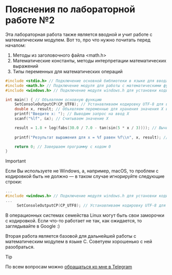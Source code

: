 # Пояснения по лабораторной работе №2

Эта лабораторная работа также является вводной и учит работе с математическим модулем.
Вот то, про что нужно почитать перед началом:
1. Методы из заголовочного файла <math.h>
2. Математические константы, методы интерпретации математических выражений
3. Типы переменных для математических операций

```c
#include <stdio.h> // Подключение основной библиотеки в языке для ввода/вывода
#include <math.h> // Подключение модуля для работы с математическими функциями
#include <windows.h> // Подключение модуля windows.h для установки кодировки вывода

int main() { // Объявляем основную функцию
    SetConsoleOutputCP(CP_UTF8); // Устанавливаем кодировку UTF-8 для вывода в консоли русских символов: иначе будут иероглифы
    double x, result; // Объявляем переменные для хранения значения X и результата выражения
    printf("Введите x: "); // Выводим запрос на ввод X
    scanf("%lf", &x); // Считываем значение X

    result = 1.8 + log(fabs(30.0 / 7.0 - tan(sin(5 * x / 3)))); // Вычисляем значение выражения
    
    printf("Результат выражения для x = %f равен %f\\n", x, result); // Выводим результат для заданного X

    return 0; // Завершаем программу с кодом 0
}
```

> [!IMPORTANT]
> Если Вы используете не Windows, а, например, macOS, то проблем с кодировкой быть не должно — в таком случае игнорируйте следующие строки:
> ```c
> ...
> #include <windows.h> // Подключение модуля windows.h для установки кодировки вывода
> ...
>      SetConsoleOutputCP(CP_UTF8); // Устанавливаем кодировку UTF-8 для вывода в консоли русских символов: иначе будут иероглифы
> ```
>
> В операционных системах семейства Linux могут быть свои заморочки с кодировкой. Если что-то работает не так, как ожидается, то заглядывайте в Google :)

Вторая работа является базовой для дальнейшей работы с математическим модулем в языке С. Советуем хорошенько с ней разобраться.

> [!TIP]
> По всем вопросам можно [обращаться ко мне в Telegram](https://t.me/plunkzy)